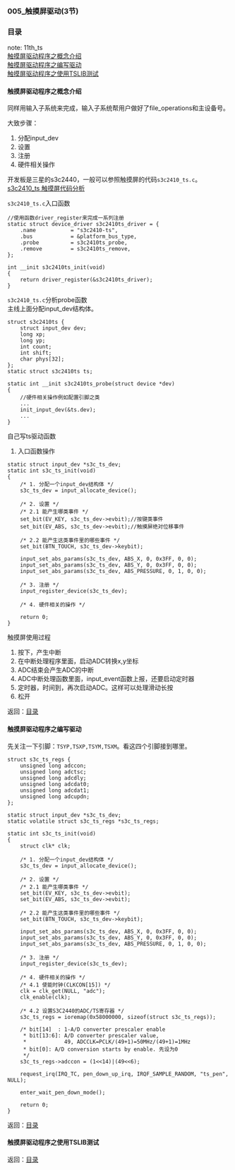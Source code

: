 ### 005_触摸屏驱动(3节)  
### 目录  
note: 11th_ts  
[触摸屏驱动程序之概念介绍](#触摸屏驱动程序之概念介绍)  
[触摸屏驱动程序之编写驱动](#触摸屏驱动程序之编写驱动)  
[触摸屏驱动程序之使用TSLIB测试](#触摸屏驱动程序之使用tslib测试)  

#### 触摸屏驱动程序之概念介绍  
同样用输入子系统来完成，输入子系统帮用户做好了file_operations和主设备号。  

大致步骤：  
1. 分配input_dev  
2. 设置  
3. 注册  
4. 硬件相关操作  

开发板是三星的s3c2440，一般可以参照触摸屏的代码`s3c2410_ts.c`。  
[s3c2410_ts 触摸屏代码分析](http://blog.chinaunix.net/uid-30100542-id-5749786.html)  

`s3c2410_ts.c`入口函数  
```c{.line-numbers}
//使用函数driver_register来完成一系列注册
static struct device_driver s3c2410ts_driver = {
    .name           = "s3c2410-ts",
    .bus            = &platform_bus_type,
    .probe          = s3c2410ts_probe,
    .remove         = s3c2410ts_remove,
};

int __init s3c2410ts_init(void)
{
    return driver_register(&s3c2410ts_driver);
}
```
`s3c2410_ts.c`分析probe函数  
主线上面分配input_dev结构体。  
```c{line-numbers}
struct s3c2410ts {
	struct input_dev dev;
	long xp;
	long yp;
	int count;
	int shift;
	char phys[32];
};
static struct s3c2410ts ts;

static int __init s3c2410ts_probe(struct device *dev)
{
    //硬件相关操作例如配置引脚之类
    ...
    init_input_dev(&ts.dev);
    ...
}
```
自己写ts驱动函数  
1. 入口函数操作  
```c{.line-numbers}
static struct input_dev *s3c_ts_dev;
static int s3c_ts_init(void)
{
	/* 1. 分配一个input_dev结构体 */
	s3c_ts_dev = input_allocate_device();

	/* 2. 设置 */
	/* 2.1 能产生哪类事件 */
	set_bit(EV_KEY, s3c_ts_dev->evbit);//按键类事件
	set_bit(EV_ABS, s3c_ts_dev->evbit);//触摸屏绝对位移事件

	/* 2.2 能产生这类事件里的哪些事件 */
	set_bit(BTN_TOUCH, s3c_ts_dev->keybit);

	input_set_abs_params(s3c_ts_dev, ABS_X, 0, 0x3FF, 0, 0);
	input_set_abs_params(s3c_ts_dev, ABS_Y, 0, 0x3FF, 0, 0);
	input_set_abs_params(s3c_ts_dev, ABS_PRESSURE, 0, 1, 0, 0);

	/* 3. 注册 */
	input_register_device(s3c_ts_dev);

	/* 4. 硬件相关的操作 */
	
	return 0;
}
```
触摸屏使用过程  
1. 按下，产生中断  
2. 在中断处理程序里面，启动ADC转换x,y坐标  
3. ADC结束会产生ADC的中断  
4. ADC中断处理函数里面，input_event函数上报，还要启动定时器  
5. 定时器，时间到，再次启动ADC。这样可以处理滑动长按  
6. 松开  

返回：[目录](#目录)  
#### 触摸屏驱动程序之编写驱动  
先关注一下引脚：`TSYP,TSXP,TSYM,TSXM`。看这四个引脚接到哪里。  
```c{.line-numbers}
struct s3c_ts_regs {
	unsigned long adccon;
	unsigned long adctsc;
	unsigned long adcdly;
	unsigned long adcdat0;
	unsigned long adcdat1;
	unsigned long adcupdn;
};

static struct input_dev *s3c_ts_dev;
static volatile struct s3c_ts_regs *s3c_ts_regs;

static int s3c_ts_init(void)
{
	struct clk* clk;
	
	/* 1. 分配一个input_dev结构体 */
	s3c_ts_dev = input_allocate_device();

	/* 2. 设置 */
	/* 2.1 能产生哪类事件 */
	set_bit(EV_KEY, s3c_ts_dev->evbit);
	set_bit(EV_ABS, s3c_ts_dev->evbit);

	/* 2.2 能产生这类事件里的哪些事件 */
	set_bit(BTN_TOUCH, s3c_ts_dev->keybit);

	input_set_abs_params(s3c_ts_dev, ABS_X, 0, 0x3FF, 0, 0);
	input_set_abs_params(s3c_ts_dev, ABS_Y, 0, 0x3FF, 0, 0);
	input_set_abs_params(s3c_ts_dev, ABS_PRESSURE, 0, 1, 0, 0);

	/* 3. 注册 */
	input_register_device(s3c_ts_dev);

	/* 4. 硬件相关的操作 */
	/* 4.1 使能时钟(CLKCON[15]) */
	clk = clk_get(NULL, "adc");
	clk_enable(clk);
	
	/* 4.2 设置S3C2440的ADC/TS寄存器 */
	s3c_ts_regs = ioremap(0x58000000, sizeof(struct s3c_ts_regs));

	/* bit[14]  : 1-A/D converter prescaler enable
	 * bit[13:6]: A/D converter prescaler value,
	 *            49, ADCCLK=PCLK/(49+1)=50MHz/(49+1)=1MHz
	 * bit[0]: A/D conversion starts by enable. 先设为0
	 */
	s3c_ts_regs->adccon = (1<<14)|(49<<6);

	request_irq(IRQ_TC, pen_down_up_irq, IRQF_SAMPLE_RANDOM, "ts_pen", NULL);

	enter_wait_pen_down_mode();
	
	return 0;
}
```
返回：[目录](#目录)  

#### 触摸屏驱动程序之使用TSLIB测试  

返回：[目录](#目录)  